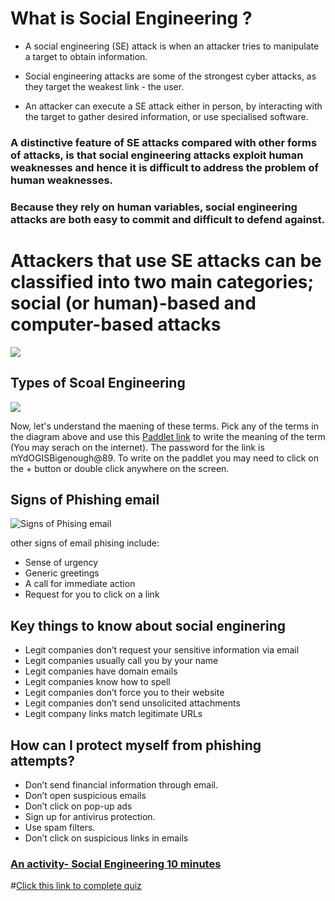 
# What is Social Engineering ?
* A social engineering (SE) attack is when an attacker tries to manipulate a target to obtain information.

* Social engineering attacks are some of the strongest cyber attacks, as they target the weakest link - the user.

* An attacker can execute a SE attack either in person, by interacting with the target to gather desired information, or use specialised software.

###  A distinctive feature of SE attacks compared with other forms of attacks, is that social engineering attacks exploit human weaknesses and hence it is difficult to address the problem of human weaknesses.

### Because they rely on human variables, social engineering attacks are both easy to commit and difficult to defend against.

# Attackers that use SE attacks can be classified into two main categories; social (or human)-based and computer-based attacks

![](https://github.com/CS-Outreach-Session/Cyber-Hygiene/blob/main/images/Social_engineering_attack%20.png)
## Types of Scoal Engineering ##
![](https://github.com/CS-Outreach-Session/Cyber-Hygiene/blob/main/images/Social_engineering_attacks.png)

Now, let's understand the maening of these terms. Pick any of the terms in the diagram above and use this [Paddlet link](https://yorksj.padlet.org/ausman3/jyt6nr96zretx2sf) to write the meaning of the term (You may serach on the internet). The password for the link is mYdOGISBigenough@89. To write on the paddlet you may need to click on the + button or double click anywhere on the screen.


## Signs of Phishing email 

 ![Signs of Phising email](https://github.com/CS-Outreach-Session/Cyber-Hygiene/blob/main/images/Signs%20of%20Phishing%20Email.png)

other signs of email phising include:
* Sense of urgency
* Generic greetings 
* A call for immediate action
* Request for you to click on a link


## Key things to know about social enginering ##

* Legit companies don’t request your sensitive information via email
* Legit companies usually call you by your name
* Legit companies have domain emails
* Legit companies know how to spell
* Legit companies don’t force you to their website
* Legit companies don’t send unsolicited attachments
* Legit company links match legitimate URLs

## How can I protect myself from phishing attempts? ##

* Don’t send financial information through email.
* Don’t open suspicious emails
* Don’t click on pop-up ads
* Sign up for antivirus protection.
* Use spam filters.
* Don’t click on suspicious links in emails

### [An activity- Social Engineering 10 minutes ](https://github.com/CS-Outreach-Session/Cyber-Hygiene/tree/main/Social%20Engineering%20Activity)

#[Click this link to complete quiz](https://docs.google.com/forms/d/e/1FAIpQLScDm8VH7ytvV2lHiWTcZ92B17PcvS0PoLC1U2IiFwJHWBAtsg/viewform?usp=sf_link)
